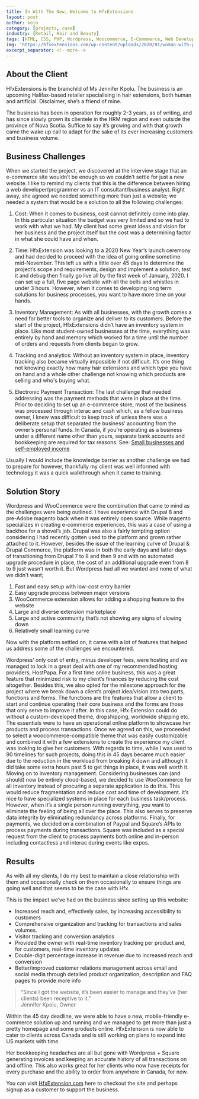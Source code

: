 ```yaml
---
title: In With The New, Welcome to HfxExtensions
layout: post
author: kojo
category: [projects, case]
industry: [Retail, Hair and Beauty]
tags: [HTML, CSS, PHP, Wordpress, Woocommerce, E-Commmerce, Web Development, Paypal, RESTAPI]
img: 'https://hfxextensions.com/wp-content/uploads/2020/01/woman-with-purple-braided-hair-holding-an-android-smartphone-936012.jpg'
excerpt_separator: <!--more-->
---
```


## About the Client

HfxExtensions is the brainchild of Ms Jennifer Kpolu. The business is an upcoming
Halifax-based retailer specialising in hair extensions, both human and artificial. Disclaimer,
she’s a friend of mine.

The business has been in operation for roughly 2-3 years, as of writing, and has
since slowly grown its clientele in the HRM region and even outside the province of Nova
Scotia. Suffice to say it’s growing and with that growth came the wake up call to adapt for the
sake of its ever increasing customers and business volume.

## Business Challenges

When we started the project, we discovered at the interview stage that an
e-commerce site wouldn’t be enough so we couldn’t settle for just a new website. I like to
remind my clients that this is the difference between hiring a web developer/programmer vs
an IT consultant/business analyst. Right away, she agreed we needed something more than
just a website; we needed a system that would be a solution to all the following challenges:

1. Cost: When it comes to business, cost cannot definitely come into play. In this
particular situation the budget was very limited and so we had to work with what we
had. My client had some great ideas and vision for her business and the project itself
but the cost was a determining factor in what she could have and when.

2. Time: HfxExtension was looking to a 2020 New Year’s launch ceremony and had
decided to proceed with the idea of going online sometime mid-November. This left
us with a little over 45 days to determine the project’s scope and requirements,
design and implement a solution, test it and debug then finally go live all by the first
week of January, 2020. I can set up a full, five page website with all the bells and
whistles in under 3 hours. However, when it comes to developing long term solutions
for business processes, you want to have more time on your hands.

3. Inventory Management: As with all businesses, with the growth comes a need for
better tools to organize and deliver to its customers. Before the start of the project,
HfxExtensions didn’t have an inventory system in place. Like most student-owned
businesses at the time, everything was entirely by hand and memory which worked
for a time until the number of orders and requests from clients began to grow.

4. Tracking and analytics: Without an inventory system in place, inventory tracking
also became virtually impossible if not difficult. It’s one thing not knowing exactly how
many hair extensions and which type you have on hand and a whole other challenge
not knowing which products are selling and who's buying what.

5. Electronic Payment Transaction: The last challenge that needed addressing was
the payment methods that were in place at the time. Prior to deciding to set up an
e-commerce store, most of the business was processed through interac and cash
which, as a fellow business owner, I knew was difficult to keep track of unless there
was a deliberate setup that separated the business’ accounting from the owner’s
personal funds. In Canada, if you’re operating as a business under a different name
other than yours, separate bank accounts and bookkeeping are required for tax
reasons.
See: [Small businesses and self-employed income](https://www.canada.ca/en/revenue-agency/services/tax/businesses/small-businesses-self-employed-income.html)

Usually I would include the knowledge barrier as another challenge we had to prepare for
however, thankfully my client was well informed with technology it was a quick walkthrough
when it came to training.

## Solution Story

Wordpress and WooCommerce were the combination that came to mind as the
challenges were being outlined. I have experience with Drupal 8 and pre-Adobe magento
back when it was entirely open source. While magento specializes in creating e-commerce
experiences, this was a case of using a backhoe for a shovel’s job. Drupal was also a fairly
tempting option considering I had recently gotten used to the platform and grown rather
attached to it. However, besides the issue of the learning curve of Drupal & Drupal
Commerce, the platform was in both the early days and latter days of transitioning from
Drupal 7 to 8 and then 9 and with no automated upgrade procedure in place, the cost of an
additional upgrade even from 8 to 9 just wasn’t worth it. But Wordpress had all we wanted
and none of what we didn’t want;

1. Fast and easy setup with low-cost entry barrier
2. Easy upgrade process between major versions
3. WooCommerce extension allows for adding a shopping feature to the website
4. Large and diverse extension marketplace
5. Large and active community that’s not showing any signs of slowing down
6. Relatively small learning curve

Now with the platform settled on, it came with a lot of features that helped us address
some of the challenges we encountered.

Wordpress’ only cost of entry, minus developer fees, were hosting and we managed
to lock in a great deal with one of my recommended hosting providers, HostPapa. For a first
time online business, this was a great feature that minimized risk to my client’s finances by
reducing the cost altogether. Besides this, we also opted for the milestone approach for the
project where we break down a client’s project idea/vision into two parts, functions and
forms. The functions are the features that allow a client to start and continue operating their
core business and the forms are those that only serve to improve it after. In this case, Hfx
Extension could do without a custom-developed theme, dropshipping, worldwide shipping
etc. The essentials were to have an operational online platform to showcase her products
and process transactions. Once we agreed on this, we proceeded to select a
woocommerce-compatible theme that was easily customizable and combined it with a few
extensions to create the experience my client was looking to give her customers.
With regards to time, while I was used to 90 timelines for such projects, doing this in
45 days became much easier due to the reduction in the workload from breaking it down and
although it did take some extra hours past 5 to get things in place, it was well worth it.
Moving on to inventory management. Considering businesses can (and should) now
be entirely cloud-based, we decided to use WooCommerce for all inventory instead of
procuring a separate application to do this. This would reduce fragmentation and reduce cost
and time of development. It’s nice to have specialized systems in place for each business
task/process. However, when it’s a single person running everything, you want to eliminate
the feeling of being all over the place. This also serves to preserve data integrity by
eliminating redundancy across platforms.
Finally, for payments, we decided on a combination of Paypal and Square’s APIs to
process payments during transactions. Square was included as a special request from the
client to process payments both online and in-person including contactless and interac
during events like expos.

## Results

As with all my clients, I do my best to maintain a close relationship with them and occasionally
check on them occasionally to ensure things are going well and that seems to be the case
with Hfx.

This is the impact we’ve had on the business since setting up this website:

- Increased reach and, effectively sales, by increasing accessibility to customers
- Comprehensive organization and tracking for transactions and sales volumes.
- Visitor tracking and conversion analytics
- Provided the owner with real-time inventory tracking per product and, for customers,
real-time inventory updates
- Double-digit percentage increase in revenue due to increased reach and conversion
- Better/improved customer relations management across email and social media
through detailed product organization, description and FAQ pages to provide more
info

<blockquote class="blockquote"> “Since I got the website, it’s been easier to manage and they’ve (her clients) been receptive to it.” <div class="blockquote-source">Jennifer Kpolu, Owner</div>
</blockquote>

Within the 45 day deadline, we were able to have a new, mobile-friendly e-commerce
solution up and running and we managed to get more than just a pretty homepage and some
products online. HfxExtension is now able to cater to clients across Canada and is still
working on plans to expand into US markets with time.

Her bookkeeping headaches are all but gone with Wordpress + Square generating
invoices and keeping an accurate history of all transactions on and offline. This also works
great for her clients who now have receipts for every purchase and the ability to order from
anywhere in Canada, for now.

You can visit [HfxExtension.com](https://hfxextensions.com/) here to checkout the site and perhaps signup as a customer to support the business.